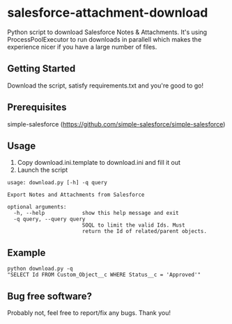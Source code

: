 # salesforce-attachment-download

Python script to download Salesforce Notes & Attachments.
It's using ProcessPoolExecutor to run downloads in parallell which 
makes the experience nicer if you have a large number of files.

## Getting Started

Download the script, satisfy requirements.txt and you're good to go!

## Prerequisites

simple-salesforce (https://github.com/simple-salesforce/simple-salesforce)

## Usage

1. Copy download.ini.template to download.ini and fill it out
2. Launch the script

```
usage: download.py [-h] -q query

Export Notes and Attachments from Salesforce

optional arguments:
  -h, --help            show this help message and exit
  -q query, --query query
                        SOQL to limit the valid Ids. Must
                        return the Id of related/parent objects.
```

## Example
```
python download.py -q 
"SELECT Id FROM Custom_Object__c WHERE Status__c = 'Approved'"
```

## Bug free software?

Probably not, feel free to report/fix any bugs. Thank you!